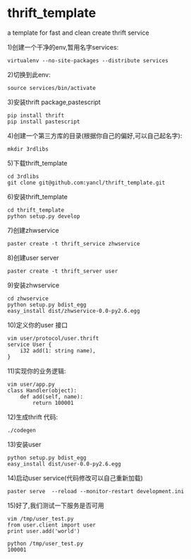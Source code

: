 thrift_template
===============

a template for fast and clean create thrift service

1)创建一个干净的env,暂用名字services:

```
virtualenv --no-site-packages --distribute services
```
2)切换到此env:

```
source services/bin/activate
```
3)安装thrift package,pastescript

```
pip install thrift
pip install pastescript
```

4)创建一个第三方库的目录(根据你自己的偏好,可以自己起名字):

```
mkdir 3rdlibs
```
5)下载thrift_template

```
cd 3rdlibs
git clone git@github.com:yancl/thrift_template.git
```
6)安装thrift_template

```
cd thrift_template
python setup.py develop
```
7)创建zhwservice

```
paster create -t thrift_service zhwservice
```
8)创建user server

```
paster create -t thrift_server user
```
9)安装zhwservice

```
cd zhwservice
python setup.py bdist_egg
easy_install dist/zhwservice-0.0-py2.6.egg
```
10)定义你的user 接口
```
vim user/protocol/user.thrift
service User {
    i32 add(1: string name),
}
```
11)实现你的业务逻辑:
```
vim user/app.py
class Handler(object):
    def add(self, name):
        return 100001
```
12)生成thrift 代码:
```
./codegen
```
13)安装user
```
python setup.py bdist_egg
easy_install dist/user-0.0-py2.6.egg
```
14)启动user service(代码修改可以自己重新加载)
```
paster serve  --reload --monitor-restart development.ini
```
15)好了,我们测试一下服务是否可用
```
vim /tmp/user_test.py
from user.client import user
print user.add('world')

python /tmp/user_test.py
100001
```

